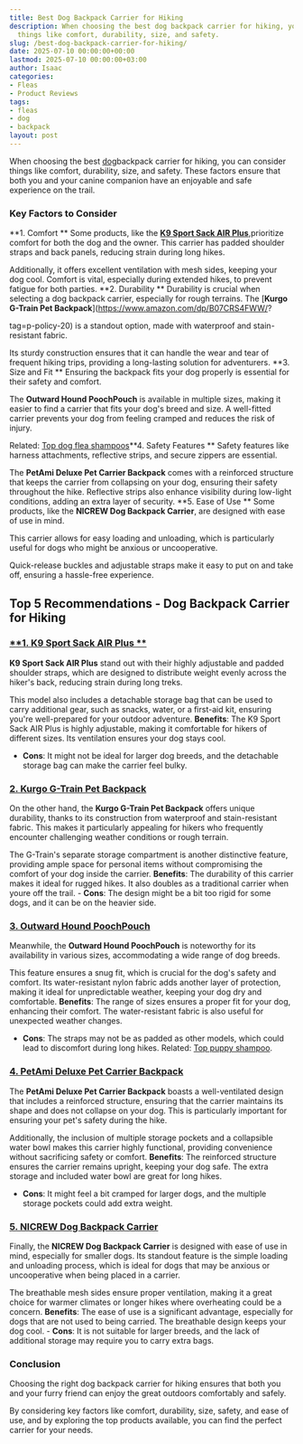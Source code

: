 ```yaml
---
title: Best Dog Backpack Carrier for Hiking
description: When choosing the best dog backpack carrier for hiking, you can consider
  things like comfort, durability, size, and safety.
slug: /best-dog-backpack-carrier-for-hiking/
date: 2025-07-10 00:00:00+00:00
lastmod: 2025-07-10 00:00:00+03:00
author: Isaac
categories:
- Fleas
- Product Reviews
tags:
- fleas
- dog
- backpack
layout: post
---
```

When choosing the best [dog](https://pestpolicy.com/best-dog-beds/)backpack carrier for hiking, you can consider things like comfort, durability, size, and safety. These factors ensure that both you and your canine companion have an enjoyable and safe experience on the trail.

###  Key Factors to Consider

**1. Comfort ** Some products, like the [**K9 Sport Sack AIR Plus**](https://www.amazon.com/dp/B0CSG5YRZF/?tag=p-policy-20),prioritize comfort for both the dog and the owner. This carrier has padded shoulder straps and back panels, reducing strain during long hikes.

Additionally, it offers excellent ventilation with mesh sides, keeping your dog cool. Comfort is vital, especially during extended hikes, to prevent fatigue for both parties. **2. Durability ** Durability is crucial when selecting a dog backpack carrier, especially for rough terrains. The [**Kurgo G-Train Pet Backpack**](https://www.amazon.com/dp/B07CRS4FWW/?

tag=p-policy-20) is a standout option, made with waterproof and stain-resistant fabric.

Its sturdy construction ensures that it can handle the wear and tear of frequent hiking trips, providing a long-lasting solution for adventurers. **3. Size and Fit ** Ensuring the backpack fits your dog properly is essential for their safety and comfort.

The **Outward Hound PoochPouch** is available in multiple sizes, making it easier to find a carrier that fits your dog's breed and size. A well-fitted carrier prevents your dog from feeling cramped and reduces the risk of injury.

Related: [Top dog flea shampoos](https://pestpolicy.com/best-flea-shampoo-for-dogs/)**4. Safety Features ** Safety features like harness attachments, reflective strips, and secure zippers are essential.

The **PetAmi Deluxe Pet Carrier Backpack** comes with a reinforced structure that keeps the carrier from collapsing on your dog, ensuring their safety throughout the hike. Reflective strips also enhance visibility during low-light conditions, adding an extra layer of security. **5. Ease of Use ** Some products, like the **NICREW Dog Backpack Carrier**, are designed with ease of use in mind.

This carrier allows for easy loading and unloading, which is particularly useful for dogs who might be anxious or uncooperative.

Quick-release buckles and adjustable straps make it easy to put on and take off, ensuring a hassle-free experience.

##  Top 5 Recommendations - Dog Backpack Carrier for Hiking

###  [**1. K9 Sport Sack AIR Plus **](https://www.amazon.com/dp/B0CSG5YRZF/?tag=p-policy-20)

**K9 Sport Sack AIR Plus** stand out with their highly adjustable and padded shoulder straps, which are designed to distribute weight evenly across the hiker's back, reducing strain during long treks.

This model also includes a detachable storage bag that can be used to carry additional gear, such as snacks, water, or a first-aid kit, ensuring you're well-prepared for your outdoor adventure. **Benefits**: The K9 Sport Sack AIR Plus is highly adjustable, making it comfortable for hikers of different sizes. Its ventilation ensures your dog stays cool.

- **Cons**: It might not be ideal for larger dog breeds, and the detachable storage bag can make the carrier feel bulky.

###  [**2. Kurgo G-Train Pet Backpack**](https://www.amazon.com/dp/B07CRS4FWW/?tag=p-policy-20)

On the other hand, the **Kurgo G-Train Pet Backpack** offers unique durability, thanks to its construction from waterproof and stain-resistant fabric. This makes it particularly appealing for hikers who frequently encounter challenging weather conditions or rough terrain.

The G-Train's separate storage compartment is another distinctive feature, providing ample space for personal items without compromising the comfort of your dog inside the carrier. **Benefits**: The durability of this carrier makes it ideal for rugged hikes. It also doubles as a traditional carrier when youre off the trail. - **Cons**: The design might be a bit too rigid for some dogs, and it can be on the heavier side.

###  [**3. Outward Hound PoochPouch**](https://www.amazon.com/dp/B0081XII9S/?tag=p-policy-20)

Meanwhile, the **Outward Hound PoochPouch** is noteworthy for its availability in various sizes, accommodating a wide range of dog breeds.

This feature ensures a snug fit, which is crucial for the dog's safety and comfort. Its water-resistant nylon fabric adds another layer of protection, making it ideal for unpredictable weather, keeping your dog dry and comfortable. **Benefits**: The range of sizes ensures a proper fit for your dog, enhancing their comfort. The water-resistant fabric is also useful for unexpected weather changes.

- **Cons**: The straps may not be as padded as other models, which could lead to discomfort during long hikes. Related: [Top puppy shampoo](https://pestpolicy.com/best-puppy-shampoo-for-fleas/).

###  [**4. PetAmi Deluxe Pet Carrier Backpack**](https://www.amazon.com/dp/B07B62YX1V/?tag=p-policy-20)

The **PetAmi Deluxe Pet Carrier Backpack** boasts a well-ventilated design that includes a reinforced structure, ensuring that the carrier maintains its shape and does not collapse on your dog. This is particularly important for ensuring your pet's safety during the hike.

Additionally, the inclusion of multiple storage pockets and a collapsible water bowl makes this carrier highly functional, providing convenience without sacrificing safety or comfort. **Benefits**: The reinforced structure ensures the carrier remains upright, keeping your dog safe. The extra storage and included water bowl are great for long hikes.

- **Cons**: It might feel a bit cramped for larger dogs, and the multiple storage pockets could add extra weight.

###  [**5. NICREW Dog Backpack Carrier**](https://www.amazon.com/dp/B01E3INMFE/?tag=p-policy-20)

Finally, the **NICREW Dog Backpack Carrier** is designed with ease of use in mind, especially for smaller dogs. Its standout feature is the simple loading and unloading process, which is ideal for dogs that may be anxious or uncooperative when being placed in a carrier.

The breathable mesh sides ensure proper ventilation, making it a great choice for warmer climates or longer hikes where overheating could be a concern. **Benefits**: The ease of use is a significant advantage, especially for dogs that are not used to being carried. The breathable design keeps your dog cool. - **Cons**: It is not suitable for larger breeds, and the lack of additional storage may require you to carry extra bags.

###  Conclusion

Choosing the right dog backpack carrier for hiking ensures that both you and your furry friend can enjoy the great outdoors comfortably and safely.

By considering key factors like comfort, durability, size, safety, and ease of use, and by exploring the top products available, you can find the perfect carrier for your needs.

